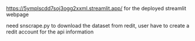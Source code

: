 https://5ymplscdd7soj3ogg2xxml.streamlit.app/ for the deployed streamlit webpage

need snscrape.py to download the dataset from redit, user have to create a redit account for the api information
